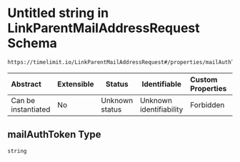 # Untitled string in LinkParentMailAddressRequest Schema

```txt
https://timelimit.io/LinkParentMailAddressRequest#/properties/mailAuthToken
```




| Abstract            | Extensible | Status         | Identifiable            | Custom Properties | Additional Properties | Access Restrictions | Defined In                                                                                                    |
| :------------------ | ---------- | -------------- | ----------------------- | :---------------- | --------------------- | ------------------- | ------------------------------------------------------------------------------------------------------------- |
| Can be instantiated | No         | Unknown status | Unknown identifiability | Forbidden         | Allowed               | none                | [LinkParentMailAddressRequest.schema.json\*](LinkParentMailAddressRequest.schema.json "open original schema") |

## mailAuthToken Type

`string`
